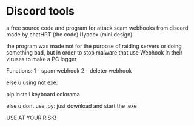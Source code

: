 # Discord tools
a free source code and program for attack scam webhooks from discord
made by chatHPT (the code) i1yadex (mini design)

the program was made not for the purpose of raiding servers or doing something bad,
but in order to stop malware that use Webhook in their viruses to make a PC logger

Functions:
1 - spam webhook
2 - deleter webhook

else u using not exe:

pip install keyboard colorama

else u dont use .py:
just download and start the .exe

USE AT YOUR RISK!
